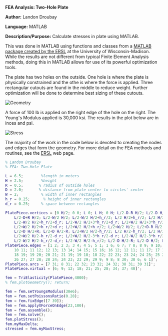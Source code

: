 **FEA Analysis: Two-Hole Plate**

**Author:** Landon Droubay

**Language:** MATLAB


**Description/Purpose:** Calculate stresses in plate using MATLAB.

This was done in MATLAB using functions and classes from a [MATLAB package created by the ERSL](https://ersl.wisc.edu/research.html) at the University of Wisconsin-Madison.
While the results are not different from typical Finite Element Analysis methods, doing this in MATLAB allows for use of its powerful optimization tools.

The plate has two holes on the outside. One hole is where the plate is physically constrained and the othe is where the force is applied.
Three rectangular cutouts are found in the middle to reduce weight. Further optimization will be done to determine best sizing of these cutouts.

![Geometry](/MATLAB/FEA/PlatePieceFEAGeom.png)

A force of 100 lb is applied on the right edge of the hole on the right. The Young's Modulus applied is 30,000 ksi.
The results in the plot below are in inces and psi.



![Stress](/MATLAB/FEA/PlatePieceFEAStress.png)

The majority of the work in the code below is devoted to creating the nodes and edges that form the geometry. For more detail on the FEA
methods and routines, see the [ERSL](https://ersl.wisc.edu/research.html) web page.


```MATLAB
% Landon Droubay
% FEA: Two-Hole Plate

L = 6.5;        %length in meters
H = 2.5;        %height
R = 0.5;       % radius of outside holes
D = 2.0;       % distance from plate center to circles' center
W = 2;          % width of inner rectangles
h_r = 0.25;      % height of inner rectangles
d_r = 0.25;     % space between rectangles

PlatePiece.vertices = [0 H/2; 0 0; L 0; L H; 0 H; L/2-D-R H/2; L/2-D H/2+R; ...
    L/2-D+R H/2; L/2-W/2 H/2; L/2-W/2 H/2+h_r/2; L/2 H/2+h_r/2; L/2 H/2+h_r/2+d_r; ...
    L/2-W/2 H/2+h_r/2+d_r; L/2-W/2 H/2+3*h_r/2+d_r; L/2+W/2 H/2+3*h_r/2+d_r; ...
    L/2+W/2 H/2+h_r/2+d_r; L/2+W/2 H/2+h_r/2; L/2+W/2 H/2; L/2+D-R H/2; ...
    L/2+D H/2+R; L/2+D H/2-R; L/2+W/2 H/2-h_r/2; L/2 H/2-h_r/2; L/2 H/2-h_r/2-d_r; ...
    L/2+W/2 H/2-h_r/2-d_r; L/2+W/2 H/2-3*h_r/2-d_r; L/2-W/2 H/2-3*h_r/2-d_r; ...
    L/2-W/2 H/2-h_r/2-d_r; L/2-W/2 H/2-h_r/2; L/2-D H/2-R; L/2-D H/2; L/2+D H/2]';
PlatePiece.edges = [1 2; 2 3; 3 4; 4 5; 5 1; 1 6; 6 7; 7 8; 8 9; 9 10; ...
    10 11; 11 12; 12 13; 13 14; 14 15; 15 16; 16 12; 12 11; 11 17; 17 18; ...
    18 19; 19 20; 20 21; 21 19; 19 18; 18 22; 22 23; 23 24; 24 25; 25 26; ...
    26 27; 27 28; 28 24; 24 23; 23 29; 29 9; 9 8; 8 30; 30 6; 6 1]';
PlatePiece.arcs = [7 31; 8 31; 22 32; 23 32; 24 32; 38 31; 39 31]';
PlatePiece.virtual = [6; 9; 12; 18; 21; 25; 28; 34; 37; 40]';

fem = TriElasticity(PlatePiece,4000);
% fem.plotGeometry(); return;

fem = fem.setYoungsModulus(30e6);
fem = fem.setPoissonsRatio(0.28);
fem = fem.fixEdge([7 39]);
fem = fem.applyXForceOnEdge(23,100); 
fem = fem.assemble();
fem = fem.solve();
fem.plotStress();
fem.myMaxDelta;
stressed = fem.myMaxStress;
```
